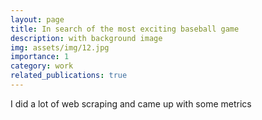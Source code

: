 ```yaml
---
layout: page
title: In search of the most exciting baseball game
description: with background image
img: assets/img/12.jpg
importance: 1
category: work
related_publications: true
---
```


I did a lot of web scraping and came up with some metrics
